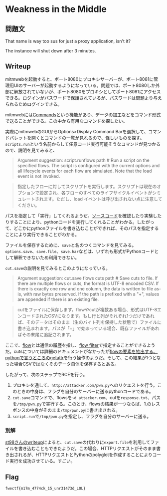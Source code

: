 # Weakness in the Middle

## 問題文

That name is way too sus for just a proxy application, isn't it?

The instance will shut down after 3 minutes. 

## Writeup

mitmwebを起動すると、ポート8080にプロキシサーバーが、ポート8081に管理用UIのサーバーが起動するようになっている。問題では、ポート8080しか外部に解放されていないが、ポート8080をプロキシとしてポート8081にアクセスできる。ログインがパスワードで保護されているが、パスワードは問題より与えられるためログインできる。

mitmwebには[Commands](https://docs.mitmproxy.org/stable/concepts/commands/)という機能があり、データの加工などをコマンド形式で送ることができる。この中から有用なコマンドを探したい。

実際にmitmwebのGUIからOptions>Display Command Barを選択して、コマンドパレットを開くとコマンドの一覧が見れるので、怪しいものを探す。`scripts.run`という名前からして任意コード実行可能そうなコマンドが見つかるので、説明を見てみると、

> Argument suggestion: script.runflows path
> \# Run a script on the specified flows. The script is configured with the current options and all lifecycle events for each flow are simulated. Note that the load event is not invoked.

> 指定したフローに対してスクリプトを実行します。スクリプトは現在のオプションで設定され、各フローのすべてのライフサイクルイベントがシミュレートされます。ただし、load イベントは呼び出されない点に注意してください。

パスを指定して「実行」してくれるようだ。[ソースコード](https://github.com/mitmproxy/mitmproxy/blob/38a7ee9867f9c472a7557c511bed487e18e96ebf/mitmproxy/addons/script.py#L34)を確認したり実験したりすることにより、pythonコードを実行してくれることがわかる。したがって、どこかにpythonファイルを書き込むことができれば、そのパスを指定することにより実行できることがわかる。

ファイルを保存するために、`save`と名のつくコマンドを見てみる。`options.save`、`save.file`、`save.har`などは、いずれも形式がPythonコードとして解釈できないため利用できない。

`cut.save`の説明を見てみるとこのようになっている。

> Argument suggestion: cut.save flows cuts path
> \# Save cuts to file. If there are multiple flows or cuts, the format is UTF-8 encoded CSV. If there is exactly one row and one column, the data is written to file as-is, with raw bytes preserved. If the path is prefixed with a "+", values are appended if there is an existing file.

> cutをファイルに保存します。flowやcutが複数ある場合、形式はUTF-8エンコードされたCSVになります。もし行と列がそれぞれ1つだけであれば、そのデータはそのまま（生のバイト列を保持した状態で）ファイルに書き込まれます。パスが「+」で始まっている場合、既存ファイルがあればその末尾に追記されます。

ここで、[flow](https://docs.mitmproxy.org/stable/addons/commands/#working-with-flows)とは通信の履歴を指し、[flow filter](https://docs.mitmproxy.org/stable/concepts/filters/)で指定することができるようだ。cutsについては詳細のドキュメントがなかったが[flowの要素を抽出する、pythonで言うところのgetattr](https://github.com/mitmproxy/mitmproxy/blob/38a7ee9867f9c472a7557c511bed487e18e96ebf/mitmproxy/addons/cut.py#L31)を行う操作のようだ。そして、この結果が1つとなった場合CSVではなくそのデータ自体を保存するとある。

したがって、次のステップでRCEを行う。

1. プロキシを通して、`http://attacker.com/pwn.py`へのリクエストを行う。このときの中身は、フラグを自分のサーバーに送るpythonコードである。
2. `cut.save`コマンドで、flowsを`~d attacker.com`、cutを`response.txt`、パスを`/tmp/pwn.py`で実行する。このとき、flowsの結果が一つならば、1.のレスポンスの中身がそのまま`/tmp/pwn.py`に書き出される。
3. `script.run`で`/tmp/pwn.py`を指定し、フラグを自分のサーバーに送る。

### 別解

[st98さんのwriteup](https://nanimokangaeteinai.hateblo.jp/entry/2025/08/31/213843#Web-500-Weakness-in-the-Middle-1-solves)によると、`cut.save`の代わりに`export.file`を利用してファイルを書き込むこともできたようだ。この場合、HTTPリクエストがそのまま書き出されるが、HTTPリクエストとPythonのpolyglotを作成することによりコード実行を成功させている。すごい。

## Flag

`fwectf{m17m_4774ck_15_unr31473d_LOL}`

